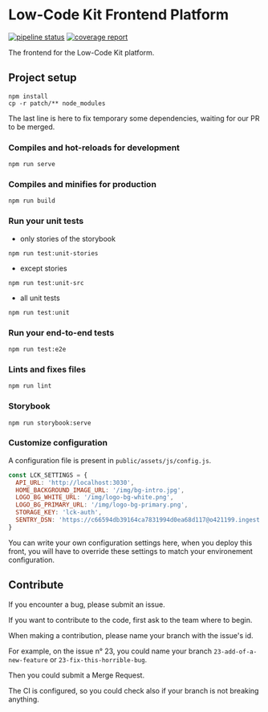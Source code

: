 # Low-Code Kit Frontend Platform

[![pipeline status](https://gitlab.makina-corpus.net/lck/lck-front/badges/master/pipeline.svg)](https://gitlab.makina-corpus.net/lck/lck-front/-/commits/master)
[![coverage report](https://gitlab.makina-corpus.net/lck/lck-front/badges/master/coverage.svg)](https://gitlab.makina-corpus.net/lck/lck-front/-/commits/master)

The frontend for the Low-Code Kit platform.


## Project setup
```
npm install
cp -r patch/** node_modules
```

The last line is here to fix temporary some dependencies,
waiting for our PR to be merged.

### Compiles and hot-reloads for development
```
npm run serve
```

### Compiles and minifies for production
```
npm run build
```

### Run your unit tests

* only stories of the storybook

```
npm run test:unit-stories
```

* except stories

```
npm run test:unit-src
```

* all unit tests

```
npm run test:unit
```

### Run your end-to-end tests
```
npm run test:e2e
```

### Lints and fixes files
```
npm run lint
```

### Storybook

```
npm run storybook:serve
```

### Customize configuration

A configuration file is present in `public/assets/js/config.js`.

```js
const LCK_SETTINGS = {
  API_URL: 'http://localhost:3030',
  HOME_BACKGROUND_IMAGE_URL: '/img/bg-intro.jpg',
  LOGO_BG_WHITE_URL: '/img/logo-bg-white.png',
  LOGO_BG_PRIMARY_URL: '/img/logo-bg-primary.png',
  STORAGE_KEY: 'lck-auth',
  SENTRY_DSN: 'https://c66594db39164ca7831994d0ea68d117@o421199.ingest.sentry.io/5340581'
}
```

You can write your own configuration settings here,
when you deploy this front, you will have to override these settings
to match your environement configuration.

## Contribute

If you encounter a bug, please submit an issue.

If you want to contribute to the code,
first ask to the team where to begin.

When making a contribution, please name your branch with the issue's id.

For example, on the issue n° 23, you could name your branch `23-add-of-a-new-feature` or `23-fix-this-horrible-bug`.

Then you could submit a Merge Request.

The CI is configured, so you could check also if your branch is not breaking anything.
